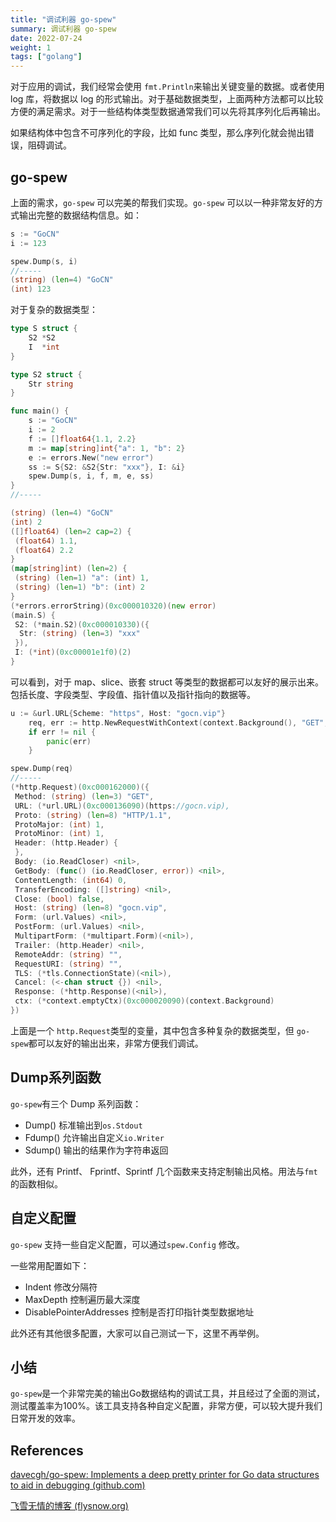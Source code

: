 ```yaml
---
title: "调试利器 go-spew"
summary: 调试利器 go-spew
date: 2022-07-24
weight: 1
tags: ["golang"]
---
```


对于应用的调试，我们经常会使用 `fmt.Println`来输出关键变量的数据。或者使用 log 库，将数据以 log 的形式输出。对于基础数据类型，上面两种方法都可以比较方便的满足需求。对于一些结构体类型数据通常我们可以先将其序列化后再输出。

如果结构体中包含不可序列化的字段，比如 func 类型，那么序列化就会抛出错误，阻碍调试。

## go-spew

上面的需求，`go-spew` 可以完美的帮我们实现。`go-spew` 可以以一种非常友好的方式输出完整的数据结构信息。如：

```go
s := "GoCN"
i := 123

spew.Dump(s, i)	
//-----
(string) (len=4) "GoCN"
(int) 123
```

对于复杂的数据类型：

```go
type S struct {
	S2 *S2
	I  *int
}

type S2 struct {
	Str string
}

func main() {
	s := "GoCN"
	i := 2
	f := []float64{1.1, 2.2}
	m := map[string]int{"a": 1, "b": 2}
	e := errors.New("new error")
	ss := S{S2: &S2{Str: "xxx"}, I: &i}
	spew.Dump(s, i, f, m, e, ss)
}
//-----

(string) (len=4) "GoCN"
(int) 2
([]float64) (len=2 cap=2) {
 (float64) 1.1,
 (float64) 2.2
}
(map[string]int) (len=2) {
 (string) (len=1) "a": (int) 1,
 (string) (len=1) "b": (int) 2
}
(*errors.errorString)(0xc000010320)(new error)
(main.S) {
 S2: (*main.S2)(0xc000010330)({
  Str: (string) (len=3) "xxx"
 }),
 I: (*int)(0xc00001e1f0)(2)
}


```

可以看到，对于 map、slice、嵌套 struct 等类型的数据都可以友好的展示出来。包括长度、字段类型、字段值、指针值以及指针指向的数据等。

```go
u := &url.URL{Scheme: "https", Host: "gocn.vip"}
	req, err := http.NewRequestWithContext(context.Background(), "GET", u.String(), nil)
	if err != nil {
		panic(err)
	}

spew.Dump(req)
//-----
(*http.Request)(0xc000162000)({
 Method: (string) (len=3) "GET",
 URL: (*url.URL)(0xc000136090)(https://gocn.vip),
 Proto: (string) (len=8) "HTTP/1.1",
 ProtoMajor: (int) 1,
 ProtoMinor: (int) 1,
 Header: (http.Header) {
 },
 Body: (io.ReadCloser) <nil>,
 GetBody: (func() (io.ReadCloser, error)) <nil>,
 ContentLength: (int64) 0,
 TransferEncoding: ([]string) <nil>,
 Close: (bool) false,
 Host: (string) (len=8) "gocn.vip",
 Form: (url.Values) <nil>,
 PostForm: (url.Values) <nil>,
 MultipartForm: (*multipart.Form)(<nil>),
 Trailer: (http.Header) <nil>,
 RemoteAddr: (string) "",
 RequestURI: (string) "",
 TLS: (*tls.ConnectionState)(<nil>),
 Cancel: (<-chan struct {}) <nil>,
 Response: (*http.Response)(<nil>),
 ctx: (*context.emptyCtx)(0xc000020090)(context.Background)
})
```

上面是一个 `http.Request`类型的变量，其中包含多种复杂的数据类型，但 `go-spew`都可以友好的输出出来，非常方便我们调试。

## Dump系列函数 

`go-spew`有三个 Dump 系列函数：

- Dump()  标准输出到`os.Stdout`
- Fdump() 允许输出自定义`io.Writer`
- Sdump() 输出的结果作为字符串返回

此外，还有 Printf、 Fprintf、Sprintf 几个函数来支持定制输出风格。用法与`fmt`的函数相似。

## 自定义配置

`go-spew` 支持一些自定义配置，可以通过`spew.Config` 修改。

一些常用配置如下：

- Indent  修改分隔符
- MaxDepth 控制遍历最大深度
- DisablePointerAddresses 控制是否打印指针类型数据地址

此外还有其他很多配置，大家可以自己测试一下，这里不再举例。

## 小结

`go-spew`是一个非常完美的输出Go数据结构的调试工具，并且经过了全面的测试，测试覆盖率为100%。该工具支持各种自定义配置，非常方便，可以较大提升我们日常开发的效率。

## References

[davecgh/go-spew: Implements a deep pretty printer for Go data structures to aid in debugging (github.com)](https://github.com/davecgh/go-spew)

[ 飞雪无情的博客 (flysnow.org)](https://www.flysnow.org/2019/02/03/golang-classic-libs-go-spew.html)

